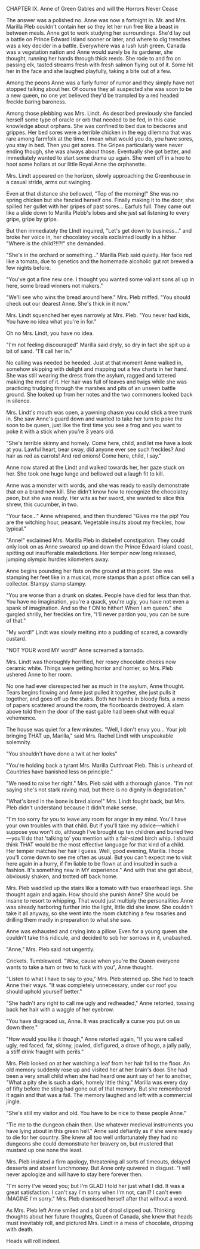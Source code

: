 CHAPTER IX. Anne of Green Gables and will the Horrors Never Cease

The answer was a polished no. Anne was now a fortnight in. Mr. and Mrs. Marilla Pleb couldn't contain her so they let her run free like a beast in between meals. Anne got to work studying her surroundings. She'd lay out a battle on Prince Edward Island sooner or later, and where to dig trenches was a key decider in a battle. Everywhere was a lush lush green. Canada was a vegetation nation and Anne would surely be its gardener, she thought, running her hands through thick reeds. She rode to and fro on passing elk, tasted streams fresh with fresh salmon flying out of it. Some hit her in the face and she laughed playfully, taking a bite out of a few.

Among the peons Anne was a furly furror of rumor and they simply have not stopped talking about her. Of course they all suspected she was soon to be a new queen, no one yet believed they'd be trampled by a red headed freckle baring baroness.

Among those plebbing was Mrs. Lindt. As described previously she fancied herself some type of oracle or orb that needed to be fed, in this case knowledge about orphans. She was confined to bed due to bedsores and grippes. Her bed sores were a terrible chicken in the egg dilemma that was rare among farmfolk at the time. I mean what would you do, you have sores, you stay in bed. Then you get sores. The Gripes particularly were never ending though, she was always about those. Eventually she got better, and immediately wanted to start some drama up again. She went off in a hoo to hoot some hollars at our little Royal Anne the orphanette.

Mrs. Lindt appeared on the horizon, slowly approaching the Greenhouse in a casual stride, arms out swinging.

Even at that distance she bellowed, "Top of the morning!" She was no spring chicken but she fancied herself one. Finally making it to the door, she spilled her gullet with her gripes of past sores... Earfuls full. They came out like a slide down to Marilla Plebb's lobes and she just sat listening to every gripe, gripe by gripe.

But then immediately the LIndt inquired, "Let's get down to business..."  and broke her voice in, her chocolatey vocals exclaimed loudly in a hither "Where is the child?!!?!" she demanded.

"She's in the orchard or something..." Marilla Pleb said quietly. Her face red like a tomato, due to genetics and the homemade alcoholic gut rot brewed a few nights before.

"You've got a fine new one. I thought you wanted some valiant sons all up in here, some bread winners not makers."

"We'll see who wins the bread around here." Mrs. Pleb miffed. "You should check out our dearest Anne. She's thick in it now."

Mrs. Lindt squenched her eyes narrowly at Mrs. Pleb. "You never had kids, You have no idea what you're in for."

Oh no Mrs. Lindt, you have no idea.

"I'm not feeling discouraged" Marilla said dryly, so dry in fact she spit up a bit of sand. "I'll call her in."

No calling was needed be heeded. Just at that moment Anne walked in, somehow skipping with delight and mapping out a few charts in her hand. She was still wearing the dress from the asylum, ragged and tattered making the most of it. Her hair was full of leaves and twigs while she was practicing trudging through the marshes and pits of an unseen battle ground. She looked up from her notes and the two commoners looked back in silence.

Mrs. Lindt's mouth was open, a yawning chasm you could stick a tree trunk in. She saw Anne's guard down and wanted to take her turn to poke the soon to be queen, just like the first time you see a frog and you want to poke it with a stick when you're 3 years old.

"She's terrible skinny and homely. Come here, child, and let me have a look at you. Lawful heart, bear sway, did anyone ever see such freckles? And hair as red as carrots! And red onions! Come here, child, I say."

Anne now stared at the Lindt and walked towards her, her gaze stuck on her. She took one huge lunge and bellowed out a laugh fit to kill.

Anne was a monster with words, and she was ready to easily demonstrate that on a brand new kill. She didn't know how to recognize the chocolatey peon, but she was ready. Her wits as her sword, she wanted to slice this shrew, this cucumber, in two.

"Your face..." Anne whispered, and then thundered "Gives me the pip! You are the witching hour, peasant. Vegetable insults about my freckles, how typical."

"Anne!" exclaimed Mrs. Marilla Pleb in disbelief constipation. They could only look on as Anne sweared up and down the Prince Edward island coast, spitting out insufferable maledictions. Her temper now long released, jumping olympic hurdles kilometers away.

Anne begins pounding her fists on the ground at this point. She was stamping her feet like in a musical, more stamps than a post office can sell a collector. Stampy stamp stampy.

"You are worse than a drunk on skates. People have died for less than that. You have no imagination, you're a quack, you're ugly, you have not even a spank of imagination. And so the f ON to hither! When I am queen." she gurgled shrilly, her freckles on fire, "I'll never pardon you, you can be sure of that."

"My word!" Lindt was slowly melting into a pudding of scared, a cowardly custard.

"NOT YOUR word MY word!" Anne screamed a tornado.

Mrs. Lindt was thoroughly horrified, her rosey chocolate cheeks now ceramic white. Things were getting horrior and horrier, so Mrs. Pleb ushered Anne to her room.

No one had ever disrespected her as much in the asylum, Anne thought. Tears begins flowing and Anne just pulled it together, she just pulls it together, and goes off up the stairs. Both her hands in bloody fists, a mess of papers scattered around the room, the floorboards destroyed. A slam above told them the door of the east gable had been shut with equal vehemence.

The house was quiet for a few minutes. "Well, I don't envy you… Your job bringing THAT up, Marilla," said Mrs. Rachel Lindt with unspeakable solemnity.

"You shouldn't have done a twit at her looks"

"You're holding back a tyrant Mrs. Marilla Cutthroat Pleb. This is unheard of. Countries have banished less on principle."

"We need to raise her right." Mrs. Pleb said with a thorough glance. "I'm not saying she's not stark raving mad, but there is no dignity in degradation."

"What's bred in the bone is bred alone!" Mrs. Lindt fought back, but Mrs. Pleb didn't understand because it didn't make sense.

"I'm too sorry for you to leave any room for anger in my mind. You'll have your own troubles with that child. But if you'll take my advice—which I suppose you won't do, although I've brought up ten children and buried two—you'll do that 'talking to' you mention with a fair-sized birch whip. I should think THAT would be the most effective language for that kind of a child. Her temper matches her hair I guess. Well, good evening, Marilla. I hope you'll come down to see me often as usual. But you can't expect me to visit here again in a hurry, if I'm liable to be flown at and insulted in such a fashion. It's something new in MY experience." And with that she got about, obviously shaken, and trotted off back home.

Mrs. Pleb waddled up the stairs like a tomato with two eraserhead legs. She thought again and again. How should she punish Anne? She would be insane to resort to whipping. That would just multiply the personalities Anne was already harboring further into the light, little did she know. She couldn't take it all anyway, so she went into the room clutching a few rosaries and drilling them madly in preparation to what she saw.

Anne was exhausted and crying into a pillow. Even for a young queen she couldn't take this ridicule, and decided to sob her sorrows in it, unabashed.

"Anne," Mrs. Pleb said not ungently.

Crickets. Tumbleweed. "Wow, cause when you're the Queen everyone wants to take a turn or two to fuck with you", Anne thought.

"Listen to what I have to say to you," Mrs. Pleb sterned up. She had to teach Anne their ways. "It was completely unnecessary, under our roof you should uphold yourself better."

"She hadn't any right to call me ugly and redheaded," Anne retorted, tossing back her hair with a waggle of her eyebrow.

"You have disgraced us, Anne. It was practically a curse you put on us down there."

"How would you like it though," Anne retorted again, "If you were called ugly, red faced, fat, skinny, jowled, disfigured, a drove of hogs, a jally pally, a stiff drink fraught with perils."

Mrs. Pleb looked on at her watching a leaf from her hair fall to the floor. An old memory suddenly rose up and visited her at her brain's door. She had been a very small child when she had heard one aunt say of her to another, "What a pity she is such a dark, homely little thing." Marilla was every day of fifty before the sting had gone out of that memory. But she remembered it again and that was a fail. The memory laughed and left with a commercial jingle.

"She's still my visitor and old. You have to be nice to these people Anne."

"Tie me to the dungeon chain then. Use whatever medieval instruments you have lying about in this green hell." Anne said defiantly as if she were ready to die for her country. She knew all too well unfortunately they had no dungeons she could demonstrate her bravery on, but mustered that mustard up one none the least.

Mrs. Pleb insisted a firm apology, threatening all sorts of timeouts, delayed desserts and absent lunchmoney. But Anne only quivered in disgust. "I will never apologize and will have to stay here forever then.

"I'm sorry I've vexed you; but I'm GLAD I told her just what I did. It was a great satisfaction. I can't say I'm sorry when I'm not, can I? I can't even IMAGINE I'm sorry." Mrs. Pleb dismissed herself after that without a word.

As Mrs. Pleb left Anne smiled and a bit of drool slipped out. Thinking thoughts about her future thoughts, Queen of Canada, she knew that heads must inevitably roll, and pictured Mrs. Lindt in a mess of chocolate, dripping with death.

Heads will roll indeed.